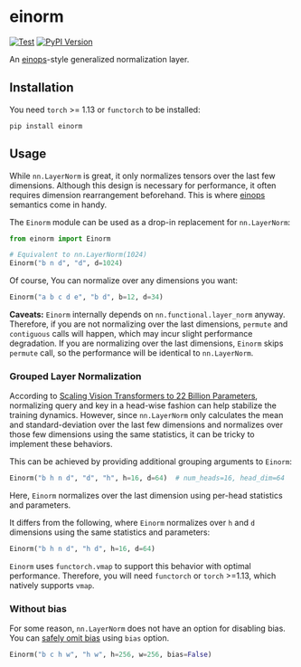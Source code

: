 # einorm

[![Test](https://github.com/junhsss/einorm/actions/workflows/test.yml/badge.svg)](https://github.com/junhsss/einorm/actions/workflows/test.yml)
[![PyPI Version](https://badge.fury.io/py/einorm.svg)](https://badge.fury.io/py/einorm)

An [einops](https://github.com/arogozhnikov/einops)-style generalized normalization layer.

## Installation

You need `torch` >= 1.13 or `functorch` to be installed:

```
pip install einorm
```

## Usage

While `nn.LayerNorm` is great, it only normalizes tensors over the last few dimensions.
Although this design is necessary for performance, it often requires dimension rearrangement beforehand. This is where [einops](https://github.com/arogozhnikov/einops) semantics come in handy.

The `Einorm` module can be used as a drop-in replacement for `nn.LayerNorm`:

```python
from einorm import Einorm

# Equivalent to nn.LayerNorm(1024)
Einorm("b n d", "d", d=1024)
```

Of course, You can normalize over any dimensions you want:

```python
Einorm("a b c d e", "b d", b=12, d=34)
```

**Caveats:** `Einorm` internally depends on `nn.functional.layer_norm` anyway.
Therefore, if you are not normalizing over the last dimensions, `permute` and `contiguous` calls will happen, which may incur slight performance degradation.
If you are normalizing over the last dimensions, `Einorm` skips `permute` call, so the performance will be identical to `nn.LayerNorm`.

### Grouped Layer Normalization

According to [Scaling Vision Transformers to 22 Billion Parameters](https://arxiv.org/abs/2302.05442), normalizing query and key in a head-wise fashion can help stabilize the training dynamics.
However, since `nn.LayerNorm` only calculates the mean and standard-deviation over the last few dimensions and normalizes over those few dimensions using the same statistics, it can be tricky to implement these behaviors.

This can be achieved by providing additional grouping arguments to `Einorm`:

```python
Einorm("b h n d", "d", "h", h=16, d=64)  # num_heads=16, head_dim=64
```

Here, `Einorm` normalizes over the last dimension using per-head statistics and parameters.

It differs from the following, where `Einorm` normalizes over `h` and `d` dimensions using the same statistics and parameters:

```python
Einorm("b h n d", "h d", h=16, d=64)
```

`Einorm` uses `functorch.vmap` to support this behavior with optimal performance.
Therefore, you will need `functorch` or `torch` >=1.13, which natively supports `vmap`.

### Without bias

For some reason, `nn.LayerNorm` does not have an option for disabling bias.
You can [safely omit bias](https://arxiv.org/abs/2302.05442) using `bias` option.

```python
Einorm("b c h w", "h w", h=256, w=256, bias=False)
```
